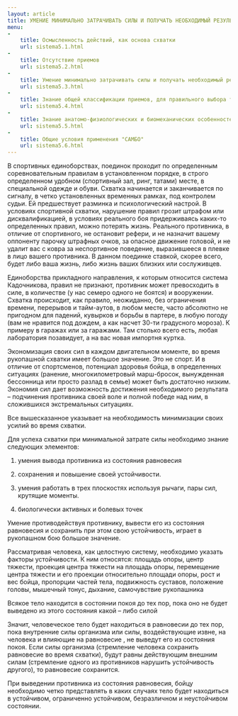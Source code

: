 ```yaml
---
layout: article
title: УМЕНИЕ МИНИМАЛЬНО ЗАТРАЧИВАТЬ СИЛЫ И ПОЛУЧАТЬ НЕОБХОДИМЫЙ РЕЗУЛЬТАТ. (ЭКОНОМИЧНОСТЬ)
menu:
-
    title: Осмысленность действий, как основа схватки
    url: sistema5.1.html
-
    title: Отсутствие приемов
    url: sistema5.2.html
-
    title: Умение минимально затрачивать силы и получать необходимый результат (Экономичность)
    url: sistema5.3.html
-
    title: Знание общей классификации приемов, для правильного выбора технических и тактических действий
    url: sistema5.4.html
-
    title: Знание анатомо-физиологических и биомеханических особенностей, как одна из основ  рукопашного боя
    url: sistema5.5.html
-
    title: Общие условия применения "САМБО"
    url: sistema5.6.html
---
```


В спортивных единоборствах, поединок проходит по определенным соревновательным правилам в установленном порядке, в строго определенном удобном (спортивный зал, ринг, татами) месте, в специальной одежде и обуви. Схватка начинается и заканчивается по сигналу, в четко установленных временных рамках, под контролем судьи. Ей предшествует разминка и психологический настрой. В условиях спортивной схватки, нарушение правил грозит штрафом или дисквалификацией, в условиях реального боя придерживаясь каких-то определенных правил, можно потерять жизнь. Реального противника, в отличие от спортивного, не остановит рефери, и не назначит вашему оппоненту парочку штрафных очков, за опасное движение головой, и не удалит вас с ковра за неспортивное поведение, выразившееся в плевке в лицо вашего противника. В данном поединке ставкой, скорее всего, будет либо ваша жизнь, либо жизнь ваших близких или сослуживцев.

Единоборства прикладного направления, к которым относится система Кадочникова, правил не признают, противник может превосходить в силе, в количестве (у нас семеро одного не боятся) и вооружении. Схватка происходит, как правило, неожиданно, без ограничения времени, перерывов и тайм-аутов, в любом месте, часто абсолютно не пригодном для падений, кувырков и борьбы в партере, в любую погоду (вам не нравится под дождем, а как насчет 30-ти градусного мороза). К примеру в гаражах или за гаражами. Там столько всего есть, любая лаборатория позавидует, а на вас новая импортня куртка.

 Экономизация своих сил в каждом двигательном моменте, во время рукопашной схватки имеет большое значение. Это не спорт. И в отличие от спортсменов, потенциал здоровья бойца, в определенных ситуациях (ранение, многокилометровый марш-бросок, вынужденная бессонница или просто разлад в семье) может быть достаточно низким. Экономия сил дает возможность достижения необходимого результата – подчинения противника своей воле и полной победе над ним, в сложившихся экстремальных ситуациях.

Все вышесказанное указывает на необходимость минимизации своих усилий во время схватки.

Для успеха схватки при минимальной затрате силы необходимо знание следующих элементов:

1. умения вывода противника из состояния равновесия

2. сохранения и повышение своей устойчивости.

3. умения работать в трех плоскостях используя рычаги, пары сил, крутящие моменты.

4. биологически активных и болевых точек

Умение противодействуя противнику, вывести его из состояния равновесия и сохранить при этом свою устойчивость, играет в рукопашном бою большое значение.

Рассматривая человека, как целостную систему, необходимо указать факторы устойчивости. К ним относятся: площадь опоры, центр тяжести, проекция центра тяжести на площадь опоры, перемещение центра тяжести и его проекции относительно площади опоры, рост и вес бойца, пропорции частей тела, подвижность суставов, положение головы, мышечный тонус, дыхание, самочувствие рукопашника

Всякое тело находится в состоянии покоя до тех пор, пока оно не будет выведено из этого состояния какой – либо силой

Значит, человеческое тело будет находиться в равновесии до тех пор, пока внутренние силы организма или силы, воздействующие извне, на человека и влияющие на равновесие , не выведут его из состояния покоя. Если силы организма (стремление человека сохранить равновесие во время схватки), будут равны действующим внешним силам (стремление одного из противников нарушить устойчивость другого), то равновесие сохранится.

При выведении противника из состояния равновесия, бойцу необходимо четко представлять в каких случаях тело будет находиться в устойчивом, ограниченно устойчивом, безразличном и неустойчивом состоянии.
